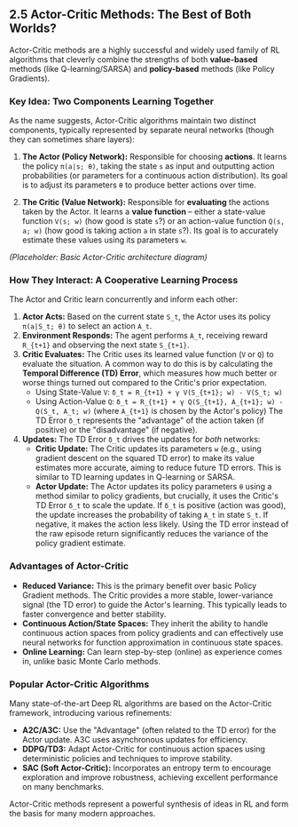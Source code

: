 ## 2.5 Actor-Critic Methods: The Best of Both Worlds?

Actor-Critic methods are a highly successful and widely used family of RL algorithms that cleverly combine the strengths of both **value-based** methods (like Q-learning/SARSA) and **policy-based** methods (like Policy Gradients).

### Key Idea: Two Components Learning Together

As the name suggests, Actor-Critic algorithms maintain two distinct components, typically represented by separate neural networks (though they can sometimes share layers):

1.  **The Actor (Policy Network):** Responsible for choosing **actions**. It learns the policy `π(a|s; θ)`, taking the state `s` as input and outputting action probabilities (or parameters for a continuous action distribution). Its goal is to adjust its parameters `θ` to produce better actions over time.

2.  **The Critic (Value Network):** Responsible for **evaluating** the actions taken by the Actor. It learns a **value function** – either a state-value function `V(s; w)` (how good is state `s`?) or an action-value function `Q(s, a; w)` (how good is taking action `a` in state `s`?). Its goal is to accurately estimate these values using its parameters `w`.

<!-- DIAGRAM data-diagram="actor-critic-flow" -->
*(Placeholder: Basic Actor-Critic architecture diagram)*

### How They Interact: A Cooperative Learning Process

The Actor and Critic learn concurrently and inform each other:

1.  **Actor Acts:** Based on the current state `S_t`, the Actor uses its policy `π(a|S_t; θ)` to select an action `A_t`.
2.  **Environment Responds:** The agent performs `A_t`, receiving reward `R_{t+1}` and observing the next state `S_{t+1}`.
3.  **Critic Evaluates:** The Critic uses its learned value function (`V` or `Q`) to evaluate the situation. A common way to do this is by calculating the **Temporal Difference (TD) Error**, which measures how much better or worse things turned out compared to the Critic's prior expectation.
    *   Using State-Value `V`: `δ_t = R_{t+1} + γ V(S_{t+1}; w) - V(S_t; w)`
    *   Using Action-Value `Q`: `δ_t = R_{t+1} + γ Q(S_{t+1}, A_{t+1}; w) - Q(S_t, A_t; w)` (where `A_{t+1}` is chosen by the Actor's policy)
    The TD Error `δ_t` represents the "advantage" of the action taken (if positive) or the "disadvantage" (if negative).
4.  **Updates:** The TD Error `δ_t` drives the updates for *both* networks:
    *   **Critic Update:** The Critic updates its parameters `w` (e.g., using gradient descent on the squared TD error) to make its value estimates more accurate, aiming to reduce future TD errors. This is similar to TD learning updates in Q-learning or SARSA.
    *   **Actor Update:** The Actor updates its policy parameters `θ` using a method similar to policy gradients, but crucially, it uses the Critic's TD Error `δ_t` to scale the update. If `δ_t` is positive (action was good), the update increases the probability of taking `A_t` in state `S_t`. If negative, it makes the action less likely. Using the TD error instead of the raw episode return significantly reduces the variance of the policy gradient estimate.

### Advantages of Actor-Critic

*   **Reduced Variance:** This is the primary benefit over basic Policy Gradient methods. The Critic provides a more stable, lower-variance signal (the TD error) to guide the Actor's learning. This typically leads to faster convergence and better stability.
*   **Continuous Action/State Spaces:** They inherit the ability to handle continuous action spaces from policy gradients and can effectively use neural networks for function approximation in continuous state spaces.
*   **Online Learning:** Can learn step-by-step (online) as experience comes in, unlike basic Monte Carlo methods.

### Popular Actor-Critic Algorithms

Many state-of-the-art Deep RL algorithms are based on the Actor-Critic framework, introducing various refinements:
*   **A2C/A3C:** Use the "Advantage" (often related to the TD error) for the Actor update. A3C uses asynchronous updates for efficiency.
*   **DDPG/TD3:** Adapt Actor-Critic for continuous action spaces using deterministic policies and techniques to improve stability.
*   **SAC (Soft Actor-Critic):** Incorporates an entropy term to encourage exploration and improve robustness, achieving excellent performance on many benchmarks.

Actor-Critic methods represent a powerful synthesis of ideas in RL and form the basis for many modern approaches. 